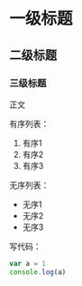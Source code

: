 # 一级标题

## 二级标题

### 三级标题

正文

有序列表：
1. 有序1
2. 有序2
3. 有序3

无序列表：
* 无序1
* 无序2
* 无序3

写代码：
```javascript
var a = 1
console.log(a)
```